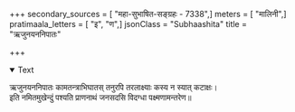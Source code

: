 +++
secondary_sources = [ "महा-सुभाषित-सङ्ग्रहः - 7338",]
meters = [ "मालिनी",]
pratimaala_letters = [ "इ", "ण",]
jsonClass = "Subhaashita"
title = "ऋजुनयननिपातः"

+++

<details open><summary>Text</summary>

ऋजुनयननिपातः कामतन्त्राभिघातस् तनुरपि तरलाक्ष्याः कस्य न स्यात् कटाक्षः।  
इति नमितमुखेन्दुं पश्यति प्राणनाथं जनसदसि विदग्धा पक्ष्मणामन्तरेण॥
</details>
